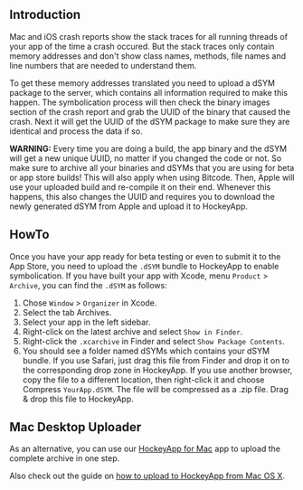 ## Introduction

Mac and iOS crash reports show the stack traces for all running threads of your app of the time a crash occured. But the stack traces only contain memory addresses and don't show class names, methods, file names and line numbers that are needed to understand them.

To get these memory addresses translated you need to upload a dSYM package to the server, which contains all information required to make this happen. The symbolication process will then check the binary images section of the crash report and grab the UUID of the binary that caused the crash. Next it will get the UUID of the dSYM package to make sure they are identical and process the data if so.

**WARNING:** Every time you are doing a build, the app binary and the dSYM will get a new unique UUID, no matter if you changed the code or not. So make sure to archive all your binaries and dSYMs that you are using for beta or app store builds!
This will also apply when using Bitcode. Then, Apple will use your uploaded build and re-compile it on their end. Whenever this happens, this also changes the UUID and requires you to download the newly generated dSYM from Apple and upload it to HockeyApp.

## HowTo

Once you have your app ready for beta testing or even to submit it to the App Store, you need to upload the `.dSYM` bundle to HockeyApp to enable symbolication. If you have built your app with Xcode, menu `Product` > `Archive`, you can find the `.dSYM` as follows:

1. Chose `Window` > `Organizer` in Xcode.
2. Select the tab Archives.
3. Select your app in the left sidebar.
4. Right-click on the latest archive and select `Show in Finder`.
5. Right-click the `.xcarchive` in Finder and select `Show Package Contents`.
6. You should see a folder named dSYMs which contains your dSYM bundle. If you use Safari, just drag this file from Finder and drop it on to the corresponding drop zone in HockeyApp. If you use another browser, copy the file to a different location, then right-click it and choose Compress `YourApp.dSYM`. The file will be compressed as a .zip file. Drag & drop this file to HockeyApp. 

## Mac Desktop Uploader

As an alternative, you can use our [HockeyApp for Mac](http://hockeyapp.net/releases/mac/) app to upload the complete archive in one step.

Also check out the guide on [how to upload to HockeyApp from Mac OS X](http://support.hockeyapp.net/kb/client-integration-ios-mac-os-x/how-to-upload-to-hockeyapp-from-mac-os-x).